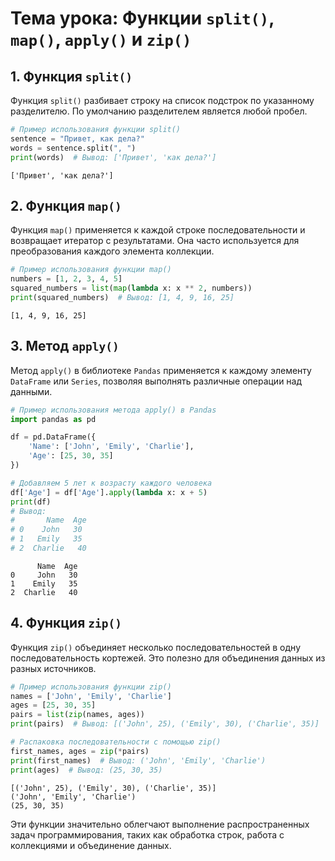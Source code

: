 # Тема урока: Функции `split()`, `map()`, `apply()` и `zip()`

## 1. Функция `split()`

Функция `split()` разбивает строку на список подстрок по указанному разделителю. По умолчанию разделителем является любой пробел.


```python
# Пример использования функции split()
sentence = "Привет, как дела?"
words = sentence.split(", ")
print(words)  # Вывод: ['Привет', 'как дела?']
```

    ['Привет', 'как дела?']
    

## 2. Функция `map()`

Функция `map()` применяется к каждой строке последовательности и возвращает итератор с результатами. Она часто используется для преобразования каждого элемента коллекции.


```python
# Пример использования функции map()
numbers = [1, 2, 3, 4, 5]
squared_numbers = list(map(lambda x: x ** 2, numbers))
print(squared_numbers)  # Вывод: [1, 4, 9, 16, 25]
```

    [1, 4, 9, 16, 25]
    

## 3. Метод `apply()`

Метод `apply()` в библиотеке `Pandas` применяется к каждому элементу `DataFrame` или `Series`, позволяя выполнять различные операции над данными.


```python
# Пример использования метода apply() в Pandas
import pandas as pd

df = pd.DataFrame({
    'Name': ['John', 'Emily', 'Charlie'],
    'Age': [25, 30, 35]
})

# Добавляем 5 лет к возрасту каждого человека
df['Age'] = df['Age'].apply(lambda x: x + 5)
print(df)
# Вывод:
#       Name  Age
# 0    John   30
# 1   Emily   35
# 2  Charlie   40
```

          Name  Age
    0     John   30
    1    Emily   35
    2  Charlie   40
    

## 4. Функция `zip()`

Функция `zip()` объединяет несколько последовательностей в одну последовательность кортежей. Это полезно для объединения данных из разных источников.


```python
# Пример использования функции zip()
names = ['John', 'Emily', 'Charlie']
ages = [25, 30, 35]
pairs = list(zip(names, ages))
print(pairs)  # Вывод: [('John', 25), ('Emily', 30), ('Charlie', 35)]

# Распаковка последовательности с помощью zip()
first_names, ages = zip(*pairs)
print(first_names)  # Вывод: ('John', 'Emily', 'Charlie')
print(ages)  # Вывод: (25, 30, 35)
```

    [('John', 25), ('Emily', 30), ('Charlie', 35)]
    ('John', 'Emily', 'Charlie')
    (25, 30, 35)
    

Эти функции значительно облегчают выполнение распространенных задач программирования, таких как обработка строк, работа с коллекциями и объединение данных.
